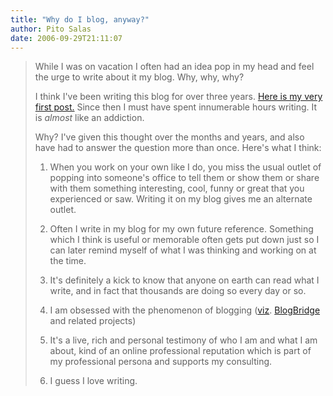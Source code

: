 ```yaml
---
title: "Why do I blog, anyway?"
author: Pito Salas
date: 2006-09-29T21:11:07
---
```



>
> While I was on vacation I often had an idea pop in my head and feel the urge
> to write about it my blog. Why, why, why?
>
> I think I've been writing this blog for over three years. [Here is my very
> first post.](</weblogs/archives/2003_05.php>) Since then I must have spent
> innumerable hours writing. It is _almost_ like an addiction.
>
> Why? I've given this thought over the months and years, and also have had to
> answer the question more than once. Here's what I think:
>
>   1. When you work on your own like I do, you miss the usual outlet of
> popping into someone's office to tell them or show them or share with them
> something interesting, cool, funny or great that you experienced or saw.
> Writing it on my blog gives me an alternate outlet.
>
>   2. Often I write in my blog for my own future reference. Something which I
> think is useful or memorable often gets put down just so I can later remind
> myself of what I was thinking and working on at the time.
>
>   3. It's definitely a kick to know that anyone on earth can read what I
> write, and in fact that thousands are doing so every day or so.
>
>   4. I am obsessed with the phenomenon of blogging
> ([viz](<http://en.wikipedia.org/wiki/Viz>).
> [BlogBridge](<http://www.blogbridge.com/>) and related projects)
>
>   5. It's a live, rich and personal testimony of who I am and what I am
> about, kind of an online professional reputation which is part of my
> professional persona and supports my consulting.
>
>   6. I guess I love writing.
>
>



